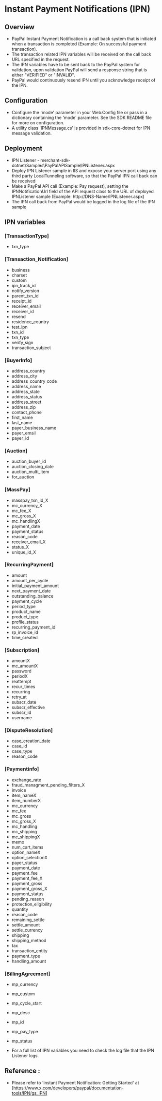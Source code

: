 
# Instant Payment Notifications (IPN)

## Overview

* PayPal Instant Payment Notification is a call back system that is initiated when a transaction is completed 
  (Example: On successful payment transaction).
* The transaction related IPN variables will be received on the call back URL specified in the request.
* The IPN variables have to be sent back to the PayPal system for validation, 
  upon validation PayPal will send a response string that is either "VERIFIED" or "INVALID".
* PayPal would continuously resend IPN until you acknowledge receipt of the IPN.


## Configuration

* Configure the 'mode' parameter in your Web.Config file or pass in a dictionary containing the 'mode' parameter. See the SDK README file for more on configuration.
* A utility class 'IPNMessage.cs' is provided in sdk-core-dotnet for IPN message validation.


## Deployment

* IPN Listener - merchant-sdk-dotnet\Samples\PayPalAPISample\IPNListener.aspx
* Deploy IPN Listener sample in IIS and expose your server port using any third party 
  LocalTunneling software, so that the PayPal IPN call back can be received
* Make a PayPal API call (Example: Pay request), setting the IPNNotificationUrl field of the API request class
  to the URL of deployed IPNListener sample (Example: http://DNS-Name/IPNListener.aspx)
* The IPN call back from PayPal would be logged in the log file of the IPN sample


## IPN variables

### [TransactionType]

* txn_type    

### [Transaction_Notification]

* business
* charset
* custom
* ipn_track_id
* notify_version
* parent_txn_id
* receipt_id
* receiver_email
* receiver_id
* resend
* residence_country
* test_ipn
* txn_id
* txn_type
* verify_sign
* transaction_subject


### [BuyerInfo]

* address_country
* address_city
* address_country_code
* address_name
* address_state
* address_status
* address_street
* address_zip
* contact_phone
* first_name
* last_name
* payer_business_name
* payer_email
* payer_id



### [Auction]

* auction_buyer_id
* auction_closing_date
* auction_multi_item
* for_auction

### [MassPay]

* masspay_txn_id_X
* mc_currency_X
* mc_fee_X
* mc_gross_X
* mc_handlingX
* payment_date
* payment_status
* reason_code
* receiver_email_X
* status_X
* unique_id_X

### [RecurringPayment]

* amount
* amount_per_cycle
* initial_payment_amount
* next_payment_date
* outstanding_balance
* payment_cycle
* period_type
* product_name
* product_type
* profile_status
* recurring_payment_id
* rp_invoice_id
* time_created

### [Subscription]

* amountX
* mc_amountX
* password
* periodX
* reattempt
* recur_times
* recurring
* retry_at
* subscr_date
* subscr_effective
* subscr_id
* username


### [DisputeResolution]

* case_creation_date
* case_id
* case_type
* reason_code
 
### [Paymentinfo]

* exchange_rate
* fraud_managment_pending_filters_X
* invoice
* item_nameX
* item_numberX
* mc_currency
* mc_fee
* mc_gross
* mc_gross_X
* mc_handling
* mc_shipping
* mc_shippingX
* memo
* num_cart_items
* option_nameX
* option_selectionX
* payer_status
* payment_date
* payment_fee
* payment_fee_X
* payment_gross
* payment_gross_X
* payment_status
* pending_reason
* protection_eligibility
* quantity
* reason_code
* remaining_settle
* settle_amount
* settle_currency
* shipping
* shipping_method
* tax
* transaction_entity
* payment_type
* handling_amount

### [BillingAgreement]

* mp_currency
* mp_custom
* mp_cycle_start
* mp_desc
* mp_id
* mp_pay_type
* mp_status


* For a full list of IPN variables you need to check the log file that the IPN Listener logs.    

## Reference :

* Please refer to 'Instant Payment Notification: Getting Started' at [https://www.x.com/developers/paypal/documentation-tools/IPN/gs_IPN]
